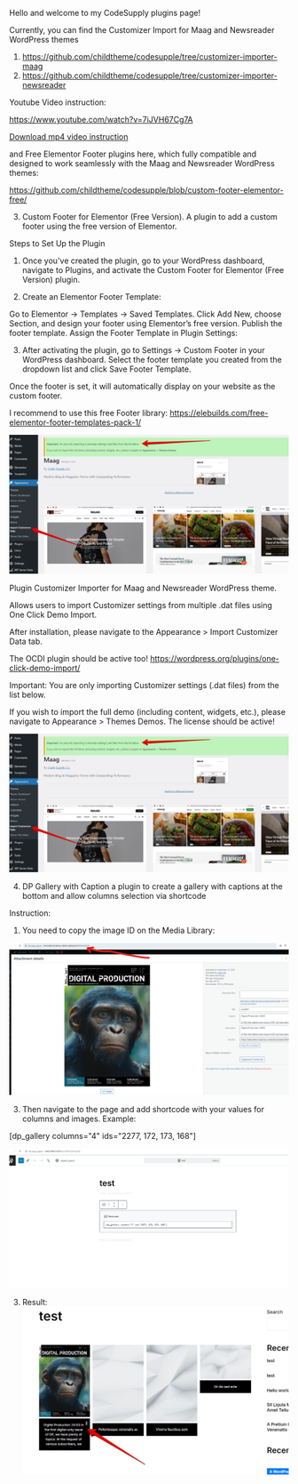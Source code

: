 Hello and welcome to my CodeSupply plugins page!

Currently, you can find the Customizer Import for Maag and Newsreader WordPress themes 
1) https://github.com/childtheme/codesupple/tree/customizer-importer-maag 
2) https://github.com/childtheme/codesupple/tree/customizer-importer-newsreader

Youtube Video instruction: 

https://www.youtube.com/watch?v=7iJVH67Cg7A

[Download mp4 video instruction](https://github.com/childtheme/codesupple/blob/main/video_customizer.mp4)

and Free Elementor Footer plugins here, which fully compatible and designed to work seamlessly with the Maag and Newsreader WordPress themes:

https://github.com/childtheme/codesupple/blob/custom-footer-elementor-free/

3) Custom Footer for Elementor (Free Version).
A plugin to add a custom footer using the free version of Elementor.

Steps to Set Up the Plugin

1. Once you've created the plugin, go to your WordPress dashboard, navigate to Plugins, and activate the Custom Footer for Elementor (Free Version) plugin.

2. Create an Elementor Footer Template:

Go to Elementor → Templates → Saved Templates.
Click Add New, choose Section, and design your footer using Elementor’s free version.
Publish the footer template.
Assign the Footer Template in Plugin Settings:

3. After activating the plugin, go to Settings → Custom Footer in your WordPress dashboard.
Select the footer template you created from the dropdown list and click Save Footer Template.

Once the footer is set, it will automatically display on your website as the custom footer.

I recommend to use this free Footer library:
https://elebuilds.com/free-elementor-footer-templates-pack-1/

![Alt text](https://github.com/childtheme/codesupple/blob/main/screenshot.jpg)

Plugin Customizer Importer for Maag and Newsreader WordPress theme.

Allows users to import Customizer settings from multiple .dat files using One Click Demo Import.

After installation, please navigate to the Appearance > Import Customizer Data tab.

The OCDI plugin should be active too!
https://wordpress.org/plugins/one-click-demo-import/

Important: You are only importing Customizer settings (.dat files) from the list below.

If you wish to import the full demo (including content, widgets, etc.), please navigate to Appearance > Themes Demos. The license should be active!

![Alt text](https://github.com/childtheme/codesupple/blob/customizer-importer-maag/screenshot.jpg)

4) DP Gallery with Caption a plugin to create a gallery with captions at the bottom and allow columns selection via shortcode

Instruction: 

1. You need to copy the image ID on the Media Library:
   
![Alt text](https://github.com/childtheme/codesupple/blob/dp-gallery-caption-plugin/screenshot1.png)

3.  Then navigate to the page and add shortcode with your values for columns and images. Example:

   [dp_gallery columns="4" ids="2277, 172, 173, 168"]

![Alt text](https://github.com/childtheme/codesupple/blob/dp-gallery-caption-plugin/step2.jpg)

3. Result:
![Alt text](https://github.com/childtheme/codesupple/blob/dp-gallery-caption-plugin/screenshot2.jpg)


